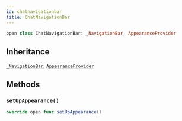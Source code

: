 ```yaml
---
id: chatnavigationbar 
title: ChatNavigationBar
--- 
```


``` swift
open class ChatNavigationBar: _NavigationBar, AppearanceProvider 
```

## Inheritance

[`_NavigationBar`](_NavigationBar), [`AppearanceProvider`](../Utils/AppearanceProvider)

## Methods

### `setUpAppearance()`

``` swift
override open func setUpAppearance() 
```
